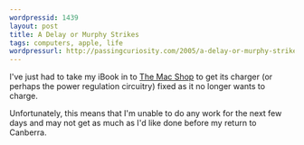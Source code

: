 ```yaml
---
wordpressid: 1439
layout: post
title: A Delay or Murphy Strikes
tags: computers, apple, life
wordpressurl: http://passingcuriosity.com/2005/a-delay-or-murphy-strikes/
---
```


I've just had to take my iBook in to <a
href="http://www.themacshop.com.au/">The Mac Shop</a> to get its charger (or
perhaps the power regulation circuitry) fixed as it no longer wants to charge.

Unfortunately, this means that I'm unable to do any work for the next few days
and may not get as much as I'd like done before my return to Canberra.
